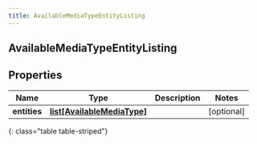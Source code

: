 ```yaml
---
title: AvailableMediaTypeEntityListing
---
```

## AvailableMediaTypeEntityListing

## Properties

|Name | Type | Description | Notes|
|------------ | ------------- | ------------- | -------------|
| **entities** | [**list[AvailableMediaType]**](AvailableMediaType.html) |  | [optional] |
{: class="table table-striped"}


